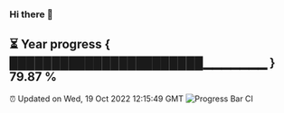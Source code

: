 ### Hi there 👋
⏳ Year progress { ███████████████████████▁▁▁▁▁▁▁ } 79.87 %
---
⏰ Updated on Wed, 19 Oct 2022 12:15:49 GMT
![Progress Bar CI](https://github.com/Moyi321/Moyi321/workflows/Progress%20Bar%20CI/badge.svg)
